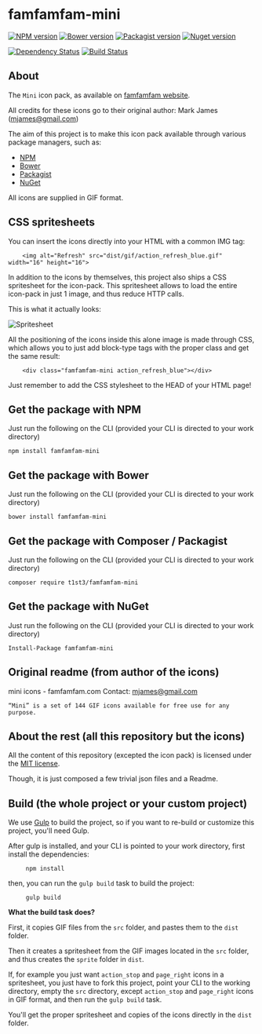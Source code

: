 famfamfam-mini
===============


[![NPM version](https://img.shields.io/npm/v/famfamfam-mini.svg)](https://www.npmjs.org/package/famfamfam-mini)
[![Bower version](https://img.shields.io/bower/v/famfamfam-mini.svg)](http://bower.io/search/?q=famfamfam-mini)
[![Packagist version](https://img.shields.io/packagist/v/t1st3/famfamfam-mini.svg)](https://packagist.org/packages/t1st3/famfamfam-mini)
[![Nuget version](https://img.shields.io/nuget/v/famfamfam-mini.svg)](https://www.nuget.org/packages/famfamfam-mini/)

[![Dependency Status](https://img.shields.io/david/dev/T1st3/famfamfam-mini.svg)](https://david-dm.org/t1st3/famfamfam-mini)
[![Build Status](https://img.shields.io/travis/T1st3/famfamfam-mini.svg)](https://travis-ci.org/T1st3/famfamfam-mini)




About
----------

The `Mini` icon pack, as available on [famfamfam website](http://www.famfamfam.com/lab/icons/mini/).

All credits for these icons go to their original author: Mark James (mjames@gmail.com)

The aim of this project is to make this icon pack available through various package managers, such as:

- [NPM](https://npmjs.org)
- [Bower](http://bower.io)
- [Packagist](https://packagist.org)
- [NuGet](https://www.nuget.org)


All icons are supplied in GIF format.


CSS spritesheets
----------

You can insert the icons directly into your HTML with a common IMG tag:

```
    <img alt="Refresh" src="dist/gif/action_refresh_blue.gif" width="16" height="16">
```


In addition to the icons by themselves, this project also ships a CSS spritesheet for the icon-pack. This spritesheet allows to load the entire icon-pack in just 1 image, and thus reduce HTTP calls.

This is what it actually looks:

![Spritesheet](https://raw.githubusercontent.com/T1st3/famfamfam-mini/master/dist/sprite/famfamfam-mini.png)


All the positioning of the icons inside this alone image is made through CSS, which allows you to just add block-type tags with the proper class and get the same result:

```
    <div class="famfamfam-mini action_refresh_blue"></div>
```

Just remember to add the CSS stylesheet to the HEAD of your HTML page!



Get the package with NPM
----------

Just run the following on the CLI (provided your CLI is directed to your work directory)

```
npm install famfamfam-mini
```


Get the package with Bower
----------

Just run the following on the CLI (provided your CLI is directed to your work directory)

```
bower install famfamfam-mini
```


Get the package with Composer / Packagist
----------

Just run the following on the CLI (provided your CLI is directed to your work directory)

```
composer require t1st3/famfamfam-mini
```


Get the package with NuGet
----------

Just run the following on the CLI (provided your CLI is directed to your work directory)

```
Install-Package famfamfam-mini
```




Original readme (from author of the icons)
----------

mini icons - famfamfam.com
Contact: mjames@gmail.com


```
“Mini” is a set of 144 GIF icons available for free use for any purpose.
```



About the rest (all this repository but the icons)
----------

All the content of this repository (excepted the icon pack) 
is licensed under the [MIT license](http://opensource.org/licenses/MIT).

Though, it is just composed a few trivial json files and a Readme.




Build (the whole project or your custom project)
----------


We use [Gulp](http://gulpjs.com/) to build the project, so if you want to re-build or customize this project, you'll need Gulp.

After gulp is installed, and your CLI is pointed to your work directory, first install the dependencies:

```
     npm install
```


then, you can run the `gulp build` task to build the project:


```
     gulp build
```




**What the build task does?**

First, it copies GIF files from the `src` folder, and pastes them to the `dist` folder.

Then it creates a spritesheet from the GIF images located in the `src` folder, and thus creates the `sprite` folder in `dist`.

If, for example you just want `action_stop` and `page_right` icons in a spritesheet, you just have to fork this project, point your CLI to the working directory, 
empty the `src` directory, except `action_stop` and `page_right` icons in GIF format, and then run the `gulp build` task.

You'll get the proper spritesheet and copies of the icons directly in the `dist` folder.




